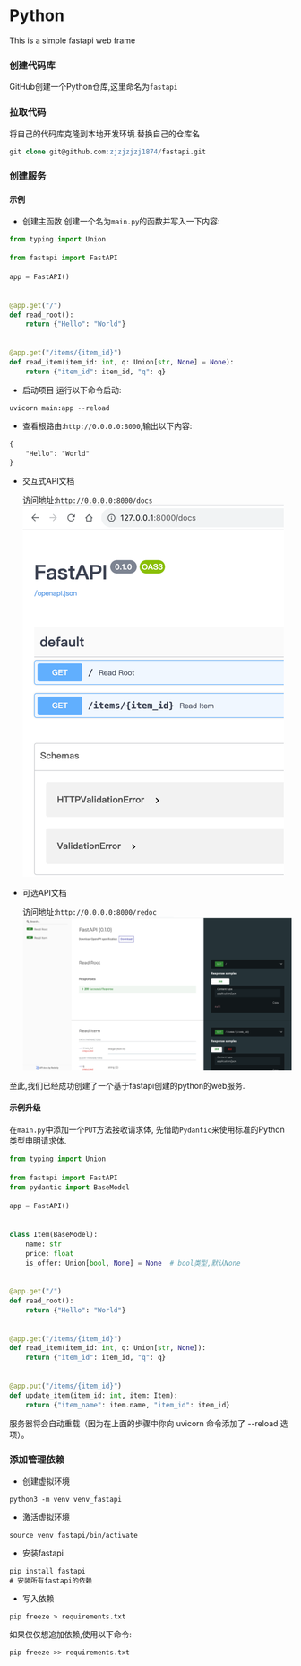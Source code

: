 # Python

This is a simple fastapi web frame


### 创建代码库
GitHub创建一个Python仓库,这里命名为`fastapi`

### 拉取代码
将自己的代码库克隆到本地开发环境.替换自己的仓库名
```sql
git clone git@github.com:zjzjzjzj1874/fastapi.git
```

### 创建服务

#### 示例
* 创建主函数
创建一个名为`main.py`的函数并写入一下内容:
```python
from typing import Union

from fastapi import FastAPI

app = FastAPI()


@app.get("/")
def read_root():
    return {"Hello": "World"}


@app.get("/items/{item_id}")
def read_item(item_id: int, q: Union[str, None] = None):
    return {"item_id": item_id, "q": q}
```

* 启动项目
运行以下命令启动:
```shell
uvicorn main:app --reload
```
* 查看根路由:`http://0.0.0.0:8000`,输出以下内容:
```html
{
    "Hello": "World"
}
```
* 交互式API文档
  
  访问地址:`http://0.0.0.0:8000/docs`
  ![访问预览](./static/fastapi-docs.png)

* 可选API文档

  访问地址:`http://0.0.0.0:8000/redoc`
  ![访问预览](./static/fastapi-redoc.png)

至此,我们已经成功创建了一个基于fastapi创建的python的web服务.
#### 示例升级
在`main.py`中添加一个`PUT`方法接收请求体,
先借助`Pydantic`来使用标准的Python类型申明请求体.
```python
from typing import Union

from fastapi import FastAPI
from pydantic import BaseModel

app = FastAPI()


class Item(BaseModel):
    name: str
    price: float
    is_offer: Union[bool, None] = None  # bool类型,默认None


@app.get("/")
def read_root():
    return {"Hello": "World"}


@app.get("/items/{item_id}")
def read_item(item_id: int, q: Union[str, None]):
    return {"item_id": item_id, "q": q}


@app.put("/items/{item_id}")
def update_item(item_id: int, item: Item):
    return {"item_name": item.name, "item_id": item_id}
```
服务器将会自动重载（因为在上面的步骤中你向 uvicorn 命令添加了 --reload 选项）。


### 添加管理依赖
* 创建虚拟环境
```shell
python3 -m venv venv_fastapi
```

* 激活虚拟环境
```shell
source venv_fastapi/bin/activate
```

* 安装fastapi
```shell
pip install fastapi
# 安装所有fastapi的依赖
```

* 写入依赖
```shell
pip freeze > requirements.txt
```
如果仅仅想追加依赖,使用以下命令:
```shell
pip freeze >> requirements.txt
```